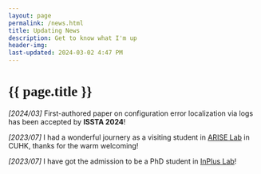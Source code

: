 ```yaml
---
layout: page
permalink: /news.html
title: Updating News
description: Get to know what I'm up 
header-img: 
last-updated: 2024-03-02 4:47 PM
---
```


<h1 class="mx-auto" style="font-family:Courgette;">{{ page.title }}</h1>

*[2024/03]* First-authored paper on configuration error localization via logs has been accepted by **ISSTA 2024**!

*[2023/07]* I had a wonderful journery as a visiting student in <a href="http://ariselab.cse.cuhk.edu.hk/" class="highlighted">ARISE Lab</a> in CUHK, thanks for the warm welcoming!

*[2023/07]* I have got the admission to be a PhD student in <a href="https://inpluslab.com/" class="highlighted">InPlus Lab</a>!



<!-- *This is an example of code* -->
<!-- ```java -->
<!-- ``` -->


